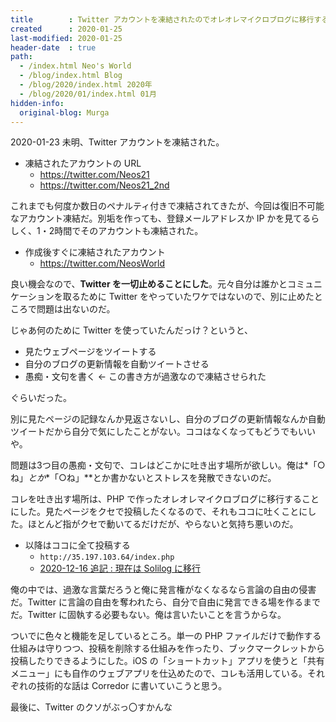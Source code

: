 ```yaml
---
title        : Twitter アカウントを凍結されたのでオレオレマイクロブログに移行する
created      : 2020-01-25
last-modified: 2020-01-25
header-date  : true
path:
  - /index.html Neo's World
  - /blog/index.html Blog
  - /blog/2020/index.html 2020年
  - /blog/2020/01/index.html 01月
hidden-info:
  original-blog: Murga
---
```


2020-01-23 未明、Twitter アカウントを凍結された。

- 凍結されたアカウントの URL
  - <https://twitter.com/Neos21>
  - <https://twitter.com/Neos21_2nd>

これまでも何度か数日のペナルティ付きで凍結されてきたが、今回は復旧不可能なアカウント凍結だ。別垢を作っても、登録メールアドレスか IP かを見てるらしく、1・2時間でそのアカウントも凍結された。

- 作成後すぐに凍結されたアカウント
  - <https://twitter.com/NeosWorld>

良い機会なので、**Twitter を一切止めることにした**。元々自分は誰かとコミュニケーションを取るために Twitter をやっていたワケではないので、別に止めたところで問題は出ないのだ。

じゃあ何のために Twitter を使っていたんだっけ？というと、

- 見たウェブページをツイートする
- 自分のブログの更新情報を自動ツイートさせる
- 愚痴・文句を書く ← この書き方が過激なので凍結させられた

ぐらいだった。

別に見たページの記録なんか見返さないし、自分のブログの更新情報なんか自動ツイートだから自分で気にしたことがない。ココはなくなってもどうでもいいや。

問題は3つ目の愚痴・文句で、コレはどこかに吐き出す場所が欲しい。俺は*「○ね」*とか**「○ね」**とか書かないとストレスを発散できないのだ。

コレを吐き出す場所は、PHP で作ったオレオレマイクロブログに移行することにした。見たページをクセで投稿したくなるので、それもココに吐くことにした。ほとんど指がクセで動いてるだけだが、やらないと気持ち悪いのだ。

- 以降はココに全て投稿する
  - `http://35.197.103.64/index.php`
  - <ins>2020-12-16 追記 : 現在は <a href="https://neos21-oci.cf/solilog/">Solilog</a> に移行</ins>

俺の中では、過激な言葉だろうと俺に発言権がなくなるなら言論の自由の侵害だ。Twitter に言論の自由を奪われたら、自分で自由に発言できる場を作るまでだ。Twitter に固執する必要もない。俺は言いたいことを言うからな。

ついでに色々と機能を足しているところ。単一の PHP ファイルだけで動作する仕組みは守りつつ、投稿を削除する仕組みを作ったり、ブックマークレットから投稿したりできるようにした。iOS の「ショートカット」アプリを使うと「共有メニュー」にも自作のウェブアプリを仕込めたので、コレも活用している。それぞれの技術的な話は Corredor に書いていこうと思う。

最後に、Twitter のクソがぶっ〇すかんな
